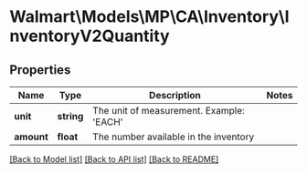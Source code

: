 # Walmart\Models\MP\CA\Inventory\InventoryV2Quantity

## Properties

Name | Type | Description | Notes
------------ | ------------- | ------------- | -------------
**unit** | **string** | The unit of measurement. Example: 'EACH' |
**amount** | **float** | The number available in the inventory |


[[Back to Model list]](./) [[Back to API list]](../../../../../README.md#supported-apis) [[Back to README]](../../../../../README.md)
